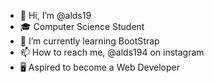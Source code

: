 - 👋 Hi, I’m @alds19
- 🎓 Computer Science Student
- 🌱 I’m currently learning BootStrap
- 📫 How to reach me, @alds194 on instagram
- 🖥️ Aspired to become a Web Developer
